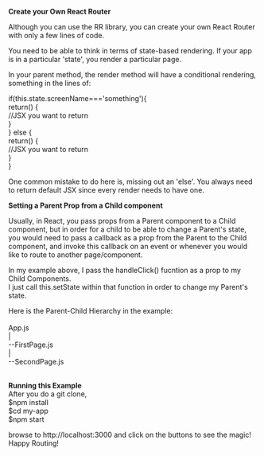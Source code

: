 **Create your Own React Router**

Although you can use the RR library, you can create your own React Router with only a few lines of code.

You need to be able to think in terms of state-based rendering. If your app is in a particular 'state',
you render a particular page. 

In your parent method, the render method will have a conditional rendering, something in the lines of: <br/>

if(this.state.screenName==='something'){ <br/>
  return() {<br/>
  //JSX you want to return<br/>
}<br/>
} else {</br>
  return() {<br/>
  //JSX you want to return <br/>
  }<br/>
 }<br/>
 
One common mistake to do here is, missing out an 'else'. You always need to return default JSX since every render needs to have one.

**Setting a Parent Prop from a Child component**

Usually, in React, you pass props from a Parent component to a Child component, but in order for a child to be able to change a Parent's state, you would need to pass a callback as a prop from the Parent to the Child component, and invoke this callback on an event or whenever you would like to route to another page/component. 

In my example above, I pass the handleClick() fucntion as a prop to my Child Components. <br/>
I just call this.setState within that function in order to change my Parent's state. </br>

Here is the Parent-Child Hierarchy in the example: <br/><br/>
App.js<br/>
  |</br>
   --FirstPage.js</br>
  |<br/>
   --SecondPage.js <br/> <br/>
   
   **Running this Example** <br>
   After you do a git clone, <br/>
   $npm install<br>
   $cd my-app<br/>
   $npm start<br/>
   
   browse to http://localhost:3000 and click on the buttons to see the magic!<br/>
   Happy Routing!
   
